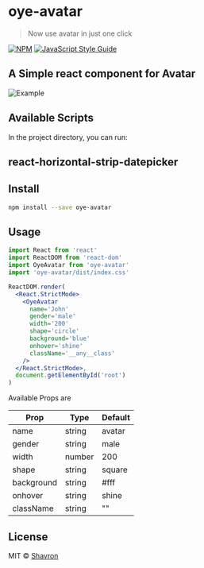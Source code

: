 # oye-avatar

> Now use avatar in just one click

[![NPM](https://img.shields.io/npm/v/oye-avatar.svg)](https://www.npmjs.com/package/oye-avatar) [![JavaScript Style Guide](https://img.shields.io/badge/code_style-standard-brightgreen.svg)](https://standardjs.com)

## A Simple react component for Avatar

![Example](https://i.imgur.com/05MV0Iq.png)

## Available Scripts

In the project directory, you can run:

## react-horizontal-strip-datepicker

## Install

```bash
npm install --save oye-avatar
```

## Usage

```jsx
import React from 'react'
import ReactDOM from 'react-dom'
import OyeAvatar from 'oye-avatar'
import 'oye-avatar/dist/index.css'

ReactDOM.render(
  <React.StrictMode>
    <OyeAvatar
      name='John'
      gender='male'
      width='200'
      shape='circle'
      background='blue'
      onhover='shine'
      className='__any__class'
    />
  </React.StrictMode>,
  document.getElementById('root')
)
```

Available Props are

| Prop       | Type   | Default |
| ---------- | ------ | ------- |
| name       | string | avatar  |
| gender     | string | male    |
| width      | number | 200     |
| shape      | string | square  |
| background | string | #fff    |
| onhover    | string | shine   |
| className  | string | ""      |

## License

MIT © [Shavron](https://github.com/Shavron)
